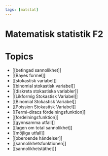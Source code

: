 ```yaml
---
tags: [matstat]
---
```

# Matematisk statistik F2

# Topics
- [[betingad sannolikhet]]
- [[Bayes formel]]
- [[stokastisk variabel]]
- [[binomial stokastisk variabel]]
- [[diskreta stokastiska variabler]]
- [[Likformig Stokastisk Variabel]]
- [[Binomial Stokastisk Variabel]]
- [[Poission Stokastisk Variabel]]
- [[Fermi-diracs fördelningsfunktion]]
- [[fördelningsfunktion]]
- [[gynnsamma utfall]]
- [[lagen om total sannolikhet]]
- [[möjliga utfall]]
- [[oberoende händelser]]
- [[sannolikhetsfunktionen]]
- [[sannolikhetstäthet]]
